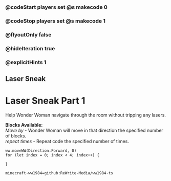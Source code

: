### @codeStart players set @s makecode 0
### @codeStop players set @s makecode 1

### @flyoutOnly false
### @hideIteration true
### @explicitHints 1

## Laser Sneak

# Laser Sneak Part 1
Help Wonder Woman navigate through the room without tripping any lasers.

**Blocks Available:**  
*Move <direction> by <number>* - Wonder Woman will move in that direction the specified number of blocks.  
*repeat <number> times* - Repeat code the specified number of times.  

```ghost
ww.moveWW(Direction.Forward, 0)
for (let index = 0; index < 4; index++) {
    
}
```
```package
minecraft-ww1984=github:ReWrite-Media/ww1984-ts
```
